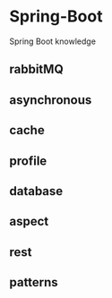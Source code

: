 # Spring-Boot
Spring Boot knowledge

## rabbitMQ

## asynchronous

## cache

## profile

## database

## aspect

## rest

## patterns
